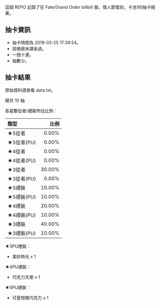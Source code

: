這個 REPO 記錄了在 Fate/Grand Order bilibili 服，情人節復刻，卡池1的抽卡結果。

抽卡資訊
-------

* 抽卡時間為 2018-03-25 17:39:54。
* 該帳號未課金過。
* 一個十連。
* 抽數少。

抽卡結果
-------

原始資料請查看 data.txt。

總共 10 抽

各星數從者/禮裝所佔比例︰

| 類型        |   比例 |
| :---------- | -----: |
| ★5從者     |  0.00% |
| ★5從者(PU) |  0.00% |
| ★4從者     |  0.00% |
| ★4從者(PU) |  0.00% |
| ★3從者     | 30.00% |
| ★3從者(PU) |  0.00% |
| ★5禮裝     | 10.00% |
| ★5禮裝(PU) | 10.00% |
| ★4禮裝     | 20.00% |
| ★4禮裝(PU) | 10.00% |
| ★3禮裝     | 40.00% |
| ★3禮裝(PU) | 10.00% |

★3PU禮裝︰

* 美妙時光 x 1

★4PU禮裝︰

* 巧克力天使 x 1

★5PU禮裝︰

* 可愛柑橘巧克力 x 1

